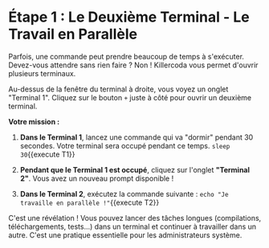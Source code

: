 # Étape 1 : Le Deuxième Terminal - Le Travail en Parallèle

Parfois, une commande peut prendre beaucoup de temps à s'exécuter. Devez-vous attendre sans rien faire ? Non ! Killercoda vous permet d'ouvrir plusieurs terminaux.

Au-dessus de la fenêtre du terminal à droite, vous voyez un onglet "Terminal 1". Cliquez sur le bouton `+` juste à côté pour ouvrir un deuxième terminal.

**Votre mission :**

1.  **Dans le Terminal 1**, lancez une commande qui va "dormir" pendant 30 secondes. Votre terminal sera occupé pendant ce temps.
    `sleep 30`{{execute T1}}

2.  **Pendant que le Terminal 1 est occupé**, cliquez sur l'onglet **"Terminal 2"**. Vous avez un nouveau prompt disponible !

3.  **Dans le Terminal 2**, exécutez la commande suivante :
    `echo "Je travaille en parallèle !"`{{execute T2}}

C'est une révélation ! Vous pouvez lancer des tâches longues (compilations, téléchargements, tests...) dans un terminal et continuer à travailler dans un autre. C'est une pratique essentielle pour les administrateurs système.